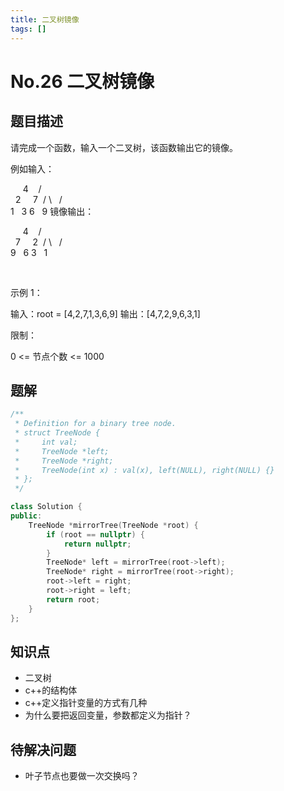```yaml
---
title: 二叉树镜像
tags: []
---
```


# No.26 二叉树镜像
## 题目描述
请完成一个函数，输入一个二叉树，该函数输出它的镜像。

例如输入：

     4
   /   \
  2     7
 / \   / \
1   3 6   9
镜像输出：

     4
   /   \
  7     2
 / \   / \
9   6 3   1

 

示例 1：

输入：root = [4,2,7,1,3,6,9]
输出：[4,7,2,9,6,3,1]
 

限制：

0 <= 节点个数 <= 1000

## 题解
```c++
/**
 * Definition for a binary tree node.
 * struct TreeNode {
 *     int val;
 *     TreeNode *left;
 *     TreeNode *right;
 *     TreeNode(int x) : val(x), left(NULL), right(NULL) {}
 * };
 */

class Solution {
public:
    TreeNode *mirrorTree(TreeNode *root) {
        if (root == nullptr) {
            return nullptr;
        }
        TreeNode* left = mirrorTree(root->left);
        TreeNode* right = mirrorTree(root->right);
        root->left = right;
        root->right = left;  
        return root;
    }
};
```
## 知识点
* 二叉树
* c++的结构体
* c++定义指针变量的方式有几种
* 为什么要把返回变量，参数都定义为指针？

## 待解决问题
* 叶子节点也要做一次交换吗？
